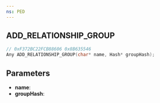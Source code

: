 ```yaml
---
ns: PED
---
```

## ADD_RELATIONSHIP_GROUP

```c
// 0xF372BC22FCB88606 0x8B635546
Any ADD_RELATIONSHIP_GROUP(char* name, Hash* groupHash);
```

## Parameters
* **name**:
* **groupHash**:
